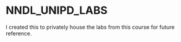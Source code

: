# NNDL_UNIPD_LABS
I created this to privately house the labs from this course for future reference. 
